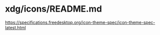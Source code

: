 # xdg/icons/README.md

https://specifications.freedesktop.org/icon-theme-spec/icon-theme-spec-latest.html
